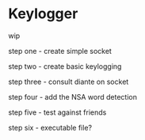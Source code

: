 # Keylogger
wip

step one - create simple socket

step two - create basic keylogging

step three - consult diante on socket

step four - add the NSA word detection

step five - test against friends

step six - executable file?

